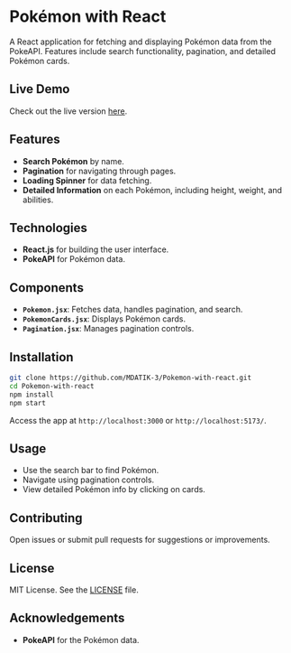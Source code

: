 
# Pokémon with React

A React application for fetching and displaying Pokémon data from the PokeAPI. Features include search functionality, pagination, and detailed Pokémon cards.

## Live Demo

Check out the live version [here](https://pokemon-with-react-five.vercel.app/).

## Features

- **Search Pokémon** by name.
- **Pagination** for navigating through pages.
- **Loading Spinner** for data fetching.
- **Detailed Information** on each Pokémon, including height, weight, and abilities.

## Technologies

- **React.js** for building the user interface.
- **PokeAPI** for Pokémon data.

## Components

- **`Pokemon.jsx`**: Fetches data, handles pagination, and search.
- **`PokemonCards.jsx`**: Displays Pokémon cards.
- **`Pagination.jsx`**: Manages pagination controls.

## Installation

```bash
git clone https://github.com/MDATIK-3/Pokemon-with-react.git
cd Pokemon-with-react
npm install
npm start
```

Access the app at `http://localhost:3000` or `http://localhost:5173/`.

## Usage

- Use the search bar to find Pokémon.
- Navigate using pagination controls.
- View detailed Pokémon info by clicking on cards.

## Contributing

Open issues or submit pull requests for suggestions or improvements.

## License

MIT License. See the [LICENSE](LICENSE) file.

## Acknowledgements

- **PokeAPI** for the Pokémon data.

